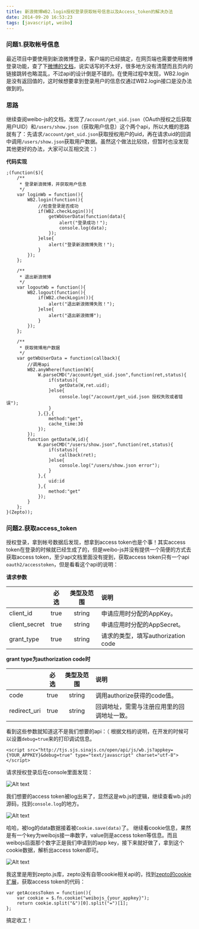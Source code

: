 ```yaml
---
title: 新浪微博WB2.login授权登录获取帐号信息以及Access_token的解决办法
date: 2014-09-20 16:53:23
tags: [javascript, weibo]
---
```


### 问题1.获取帐号信息

最近项目中要使用到新浪微博登录，客户端的已经搞定，在网页端也需要使用微博登录功能，查了下[微博的文档](http://open.weibo.com/)，说实话写的不太好，很多地方没有清楚而且页内的链接跳转也略混乱，不过api的设计倒是不错的。在使用过程中发现，WB2.login是没有返回值的，这时候想要拿到登录用户的信息仅通过WB2.login接口是没办法做到的。

### 思路

继续查阅weibo-js的文档，发现了`/account/get_uid.json`（OAuth授权之后获取用户UID）和`/users/show.json`（获取用户信息）这个两个api，所以大概的思路就有了：先请求`/account/get_uid.json`获取授权用户的uid，再在请求uid的回调中调用`/users/show.json`获取用户数据。虽然这个做法比较绕，但暂时也没发现其他更好的办法，大家可以互相交流：）

<!--more-->

**代码实现**

```
;(function($){
	/**
	 * 登录新浪微博，并获取用户信息
	 */
	var loginWb = function(){
		WB2.login(function(){
		    //检查登录是否成功
			if(WB2.checkLogin()){
				getWbUserData(function(data){
					alert("登录成功！");
					console.log(data);
				});
			}else{
				alert("登录新浪微博失败！");
			}
		});
	};

	/**
	 * 退出新浪微博
	 */
	var logoutWb = function(){
		WB2.logout(function(){
			if(WB2.checkLogin()){
				alert("退出新浪微博失败！");
			}else{
				alert("退出新浪微博");
			}
		});
	};

	/**
	 * 获取微博用户数据
	 */
	var getWbUserData = function(callback){
		//调用api
		WB2.anyWhere(function(W){
			W.parseCMD("/account/get_uid.json",function(ret,status){
				if(status){
					getData(W,ret.uid);
				}else{
					console.log("/account/get_uid.json 授权失败或者错误");
				}
			},{},{
				method:"get",
				cache_time:30
			});
		});
		function getData(W,id){
			W.parseCMD("/users/show.json",function(ret,status){
				if(status){
					callback(ret);
				}else{
					console.log("/users/show.json error");
				}
			},{
				uid:id
			},{
				method:"get"
			});
		}
	};
}(Zepto));
```

### 问题2.获取access_token

授权登录，拿到帐号数据后发现，想拿到access token也是个事！其实access token在登录的时候就已经生成了的，但是weibo-js并没有提供一个简便的方式去获取access token，至少api文档里面没有提到，获取access token只有一个api `oauth2/accesstoken`，但是看看这个api的说明：

**请求参数**

| 	            |必选	|类型及范围	|说明                               |
|:----------    |:-----:|:---------:|:----------------------------------|
|client_id      |true	|string	    |申请应用时分配的AppKey。           |
|client_secret  |true	|string	    |申请应用时分配的AppSecret。        |
|grant_type     |true	|string	    |请求的类型，填写authorization code |

**grant type为authorization code时**

|       |必选	|类型及范围|	说明|
|:----- |:----:|:---:|:-----|
|code	|true|	string|	调用authorize获得的code值。|
|redirect_uri|	true|	string|	回调地址，需需与注册应用里的回调地址一致。|

看到这些参数就知道这不是我们想要的api：（
根据文档的说明，在开发的时候可以设置`debug=true`来的打印调试信息。

```
<script src="http://tjs.sjs.sinajs.cn/open/api/js/wb.js?appkey={YOUR_APPKEY}&debug=true" type="text/javascript" charset="utf-8"></script>
```

请求授权登录后在console里面发现：

![Alt text](https://odxth7737.qnssl.com/1411210569711.png)

我们想要的access token被log出来了，显然这是wb.js的逻辑，继续查看wb.js的源码，找到`console.log`的地方。

![Alt text](https://odxth7737.qnssl.com/1411210702079.png)

哈哈，被log的data数据接着被`Cookie.save(data)`了。
继续看cookie信息，果然是有一个key为weibojs接一串数字，value则是access token等信息。而且weibojs后面那个数字正是我们申请到的app key，接下来就好做了，拿到这个cookie数据，解析出access token即可。

![Alt text](https://odxth7737.qnssl.com/1411210778626.png)

我这里是用到zepto.js库，zepto没有自带cookie相关api的，找到[zepto的cookie扩展](https://github.com/kennx/Zepto-Cookie)，获取access token的代码：

```
var getAccessToken = function(){
	var cookie = $.fn.cookie("weibojs_{your_appkey}");
	return cookie.split("&")[0].split("=")[1];
};
```

搞定收工！
